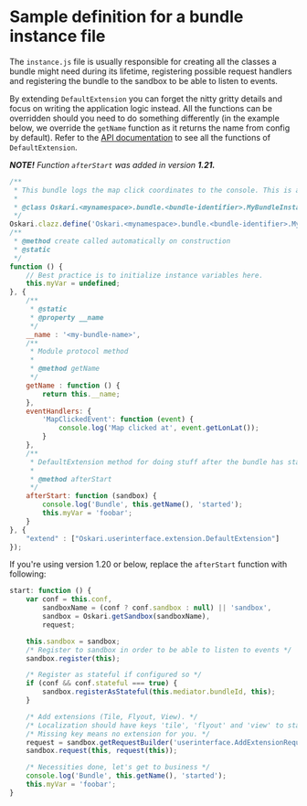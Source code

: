 # Sample definition for a bundle instance file

The `instance.js` file is usually responsible for creating all the classes a bundle might need during its lifetime, registering possible request handlers and registering the bundle to the sandbox to be able to listen to events.

By extending `DefaultExtension` you can forget the nitty gritty details and focus on writing the application logic instead. All the functions can be overridden should you need to do something differently (in the example below, we override the `getName` function as it returns the name from config by default). Refer to the [API documentation](/api/latest/) to see all the functions of `DefaultExtension`.

***NOTE!*** *Function `afterStart` was added in version* ***1.21.***

```javascript
/**
 * This bundle logs the map click coordinates to the console. This is a demonstration of using DefaultExtension.
 *
 * @class Oskari.<mynamespace>.bundle.<bundle-identifier>.MyBundleInstance
 */
Oskari.clazz.define('Oskari.<mynamespace>.bundle.<bundle-identifier>.MyBundleInstance',
/**
 * @method create called automatically on construction
 * @static
 */
function () {
    // Best practice is to initialize instance variables here.
    this.myVar = undefined;
}, {
    /**
     * @static
     * @property __name
     */
    __name : '<my-bundle-name>',
    /**
     * Module protocol method
     *
     * @method getName
     */
    getName : function () {
        return this.__name;
    },
    eventHandlers: {
        'MapClickedEvent': function (event) {
            console.log('Map clicked at', event.getLonLat());
        }
    },
    /**
     * DefaultExtension method for doing stuff after the bundle has started.
     * 
     * @method afterStart
     */
    afterStart: function (sandbox) {
        console.log('Bundle', this.getName(), 'started');
        this.myVar = 'foobar';
    }
}, {
    "extend" : ["Oskari.userinterface.extension.DefaultExtension"]
});

```

If you're using version 1.20 or below, replace the `afterStart` function with following:

```javascript
start: function () {
    var conf = this.conf,
        sandboxName = (conf ? conf.sandbox : null) || 'sandbox',
        sandbox = Oskari.getSandbox(sandboxName),
        request;

    this.sandbox = sandbox;
    /* Register to sandbox in order to be able to listen to events */
    sandbox.register(this);

    /* Register as stateful if configured so */
    if (conf && conf.stateful === true) {
        sandbox.registerAsStateful(this.mediator.bundleId, this);
    }

    /* Add extensions (Tile, Flyout, View). */
    /* Localization should have keys 'tile', 'flyout' and 'view' to start these, respectively. */
    /* Missing key means no extension for you. */
    request = sandbox.getRequestBuilder('userinterface.AddExtensionRequest');
    sandbox.request(this, request(this));

    /* Necessities done, let's get to business */
    console.log('Bundle', this.getName(), 'started');
    this.myVar = 'foobar';
}
```
